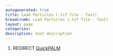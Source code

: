```yaml
---
autogenerated: true
title: Load Particles (.tif file - fast)
breadcrumb: Load Particles (.tif file - fast)
layout: page
categories: 
description: test description
---
```


1.  REDIRECT [QuickPALM](QuickPALM)
